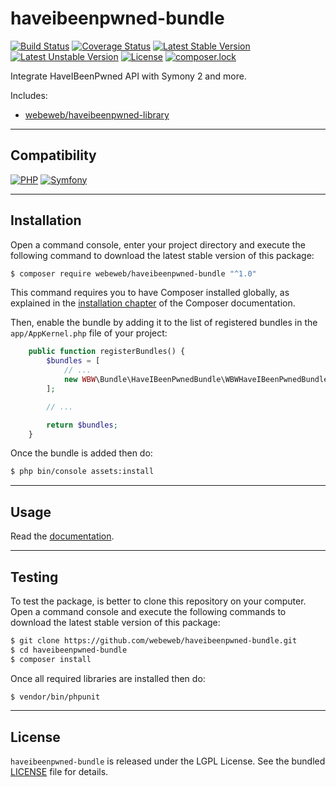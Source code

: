 haveibeenpwned-bundle
=====================

[![Build Status](https://travis-ci.com/webeweb/haveibeenpwned-bundle.svg?branch=master)](https://travis-ci.com/webeweb/haveibeenpwned-bundle)
[![Coverage Status](https://coveralls.io/repos/github/webeweb/haveibeenpwned-bundle/badge.svg?branch=master)](https://coveralls.io/github/webeweb/haveibeenpwned-bundle?branch=master)
[![Latest Stable Version](https://poser.pugx.org/webeweb/haveibeenpwned-bundle/v/stable)](https://packagist.org/packages/webeweb/haveibeenpwned-bundle)
[![Latest Unstable Version](https://poser.pugx.org/webeweb/haveibeenpwned-bundle/v/unstable)](https://packagist.org/packages/webeweb/haveibeenpwned-bundle)
[![License](https://poser.pugx.org/webeweb/haveibeenpwned-bundle/license)](https://packagist.org/packages/webeweb/haveibeenpwned-bundle)
[![composer.lock](https://poser.pugx.org/webeweb/haveibeenpwned-bundle/composerlock)](https://packagist.org/packages/webeweb/haveibeenpwned-bundle)

Integrate HaveIBeenPwned API with Symony 2 and more.

Includes:

- [webeweb/haveibeenpwned-library](https://github.com/webeweb/haveibeenpwned-library)

---

## Compatibility

[![PHP](https://img.shields.io/badge/PHP-%5E5.6%7C%5E7.0-blue.svg)](http://php.net)
[![Symfony](https://img.shields.io/badge/Symfony-%5E2.7%7C%5E3.0%7C%5E4.0-brightgreen.svg)](https://symfony.com)

---

## Installation

Open a command console, enter your project directory and execute the following
command to download the latest stable version of this package:

```bash
$ composer require webeweb/haveibeenpwned-bundle "^1.0"
```

This command requires you to have Composer installed globally, as explained in
the [installation chapter](https://getcomposer.org/doc/00-intro.md) of the
Composer documentation.

Then, enable the bundle by adding it to the list of registered bundles
in the `app/AppKernel.php` file of your project:

```php
    public function registerBundles() {
        $bundles = [
            // ...
            new WBW\Bundle\HaveIBeenPwnedBundle\WBWHaveIBeenPwnedBundle(),
        ];

        // ...

        return $bundles;
    }
```

Once the bundle is added then do:

```bash
$ php bin/console assets:install
```

---

## Usage

Read the [documentation](DOCUMENTATION.md).

---

## Testing

To test the package, is better to clone this repository on your computer.
Open a command console and execute the following commands to download the latest
stable version of this package:

```bash
$ git clone https://github.com/webeweb/haveibeenpwned-bundle.git
$ cd haveibeenpwned-bundle
$ composer install
```

Once all required libraries are installed then do:

```bash
$ vendor/bin/phpunit
```

---

## License

`haveibeenpwned-bundle` is released under the LGPL License. See the bundled [LICENSE](LICENSE)
file for details.
